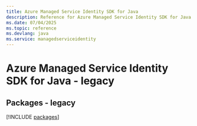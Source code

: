 ```yaml
---
title: Azure Managed Service Identity SDK for Java
description: Reference for Azure Managed Service Identity SDK for Java
ms.date: 07/04/2025
ms.topic: reference
ms.devlang: java
ms.service: managedserviceidentity
---
```

# Azure Managed Service Identity SDK for Java - legacy
## Packages - legacy
[!INCLUDE [packages](managed-service-identity-index.md)]